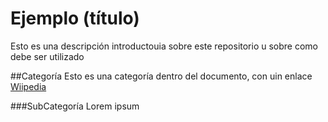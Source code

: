 # Ejemplo (título)
Esto es una descripción introductouia sobre este repositorio u sobre como debe ser utilizado

##Categoría
Esto es una categoría dentro del documento, con uin enlace [Wiipedia](https://www.wikipedia,org)

###SubCategoría
Lorem ipsum
